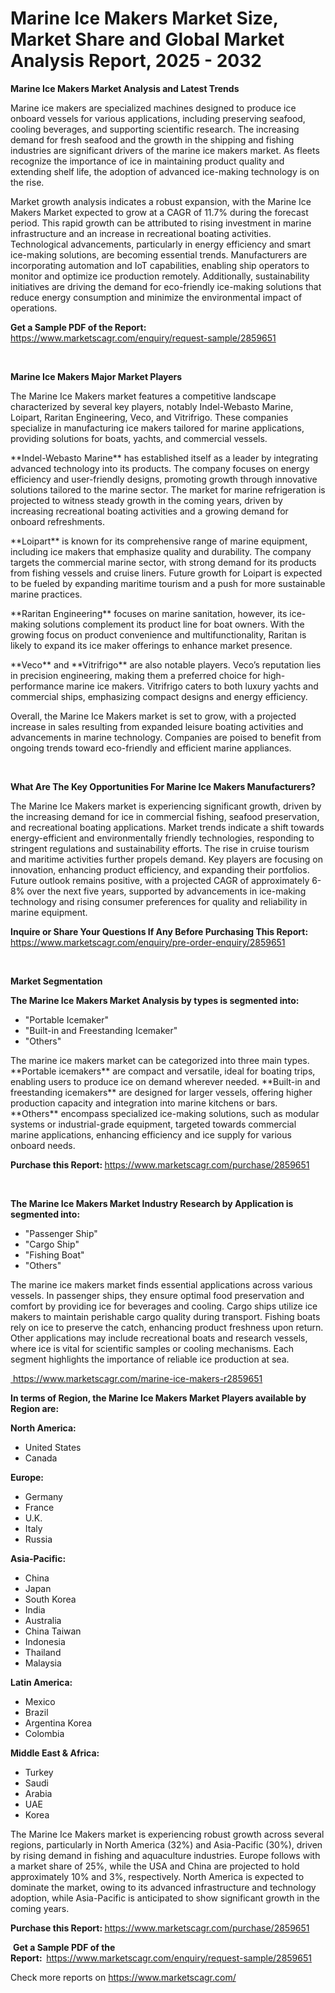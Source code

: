 <p><h1>Marine Ice Makers Market Size, Market Share and Global Market Analysis Report, 2025 - 2032</h1></p><p><strong>Marine Ice Makers Market Analysis and Latest Trends</strong></p>
<p><p>Marine ice makers are specialized machines designed to produce ice onboard vessels for various applications, including preserving seafood, cooling beverages, and supporting scientific research. The increasing demand for fresh seafood and the growth in the shipping and fishing industries are significant drivers of the marine ice makers market. As fleets recognize the importance of ice in maintaining product quality and extending shelf life, the adoption of advanced ice-making technology is on the rise.</p><p>Market growth analysis indicates a robust expansion, with the Marine Ice Makers Market expected to grow at a CAGR of 11.7% during the forecast period. This rapid growth can be attributed to rising investment in marine infrastructure and an increase in recreational boating activities. Technological advancements, particularly in energy efficiency and smart ice-making solutions, are becoming essential trends. Manufacturers are incorporating automation and IoT capabilities, enabling ship operators to monitor and optimize ice production remotely. Additionally, sustainability initiatives are driving the demand for eco-friendly ice-making solutions that reduce energy consumption and minimize the environmental impact of operations.</p></p>
<p><strong>Get a Sample PDF of the Report:&nbsp;</strong> <a href="https://www.marketscagr.com/enquiry/request-sample/2859651?utm_campaign=3092&utm_medium=2&utm_source=Github&utm_content=ia&utm_term=12032025&utm_id=marine-ice-makers">https://www.marketscagr.com/enquiry/request-sample/2859651</a></p>
<p>&nbsp;</p>
<p><strong>Marine Ice Makers Major Market Players</strong></p>
<p><p>The Marine Ice Makers market features a competitive landscape characterized by several key players, notably Indel-Webasto Marine, Loipart, Raritan Engineering, Veco, and Vitrifrigo. These companies specialize in manufacturing ice makers tailored for marine applications, providing solutions for boats, yachts, and commercial vessels.</p><p>**Indel-Webasto Marine** has established itself as a leader by integrating advanced technology into its products. The company focuses on energy efficiency and user-friendly designs, promoting growth through innovative solutions tailored to the marine sector. The market for marine refrigeration is projected to witness steady growth in the coming years, driven by increasing recreational boating activities and a growing demand for onboard refreshments.</p><p>**Loipart** is known for its comprehensive range of marine equipment, including ice makers that emphasize quality and durability. The company targets the commercial marine sector, with strong demand for its products from fishing vessels and cruise liners. Future growth for Loipart is expected to be fueled by expanding maritime tourism and a push for more sustainable marine practices.</p><p>**Raritan Engineering** focuses on marine sanitation, however, its ice-making solutions complement its product line for boat owners. With the growing focus on product convenience and multifunctionality, Raritan is likely to expand its ice maker offerings to enhance market presence.</p><p>**Veco** and **Vitrifrigo** are also notable players. Veco’s reputation lies in precision engineering, making them a preferred choice for high-performance marine ice makers. Vitrifrigo caters to both luxury yachts and commercial ships, emphasizing compact designs and energy efficiency.</p><p>Overall, the Marine Ice Makers market is set to grow, with a projected increase in sales resulting from expanded leisure boating activities and advancements in marine technology. Companies are poised to benefit from ongoing trends toward eco-friendly and efficient marine appliances.</p></p>
<p>&nbsp;</p>
<p><strong>What Are The Key Opportunities For Marine Ice Makers Manufacturers?</strong></p>
<p><p>The Marine Ice Makers market is experiencing significant growth, driven by the increasing demand for ice in commercial fishing, seafood preservation, and recreational boating applications. Market trends indicate a shift towards energy-efficient and environmentally friendly technologies, responding to stringent regulations and sustainability efforts. The rise in cruise tourism and maritime activities further propels demand. Key players are focusing on innovation, enhancing product efficiency, and expanding their portfolios. Future outlook remains positive, with a projected CAGR of approximately 6-8% over the next five years, supported by advancements in ice-making technology and rising consumer preferences for quality and reliability in marine equipment.</p></p>
<p><strong>Inquire or Share Your Questions If Any Before Purchasing This Report:</strong> <a href="https://www.marketscagr.com/enquiry/pre-order-enquiry/2859651?utm_campaign=3092&utm_medium=2&utm_source=Github&utm_content=ia&utm_term=12032025&utm_id=marine-ice-makers">https://www.marketscagr.com/enquiry/pre-order-enquiry/2859651</a></p>
<p>&nbsp;</p>
<p><strong>Market Segmentation</strong></p>
<p><strong>The Marine Ice Makers Market Analysis by types is segmented into:</strong></p>
<p><ul><li>"Portable Icemaker"</li><li>"Built-in and Freestanding Icemaker"</li><li>"Others"</li></ul></p>
<p><p>The marine ice makers market can be categorized into three main types. **Portable icemakers** are compact and versatile, ideal for boating trips, enabling users to produce ice on demand wherever needed. **Built-in and freestanding icemakers** are designed for larger vessels, offering higher production capacity and integration into marine kitchens or bars. **Others** encompass specialized ice-making solutions, such as modular systems or industrial-grade equipment, targeted towards commercial marine applications, enhancing efficiency and ice supply for various onboard needs.</p></p>
<p><strong>Purchase this Report:&nbsp;</strong><a href="https://www.marketscagr.com/purchase/2859651?utm_campaign=3092&utm_medium=2&utm_source=Github&utm_content=ia&utm_term=12032025&utm_id=marine-ice-makers">https://www.marketscagr.com/purchase/2859651</a></p>
<p>&nbsp;</p>
<p><strong>The Marine Ice Makers Market Industry Research by Application is segmented into:</strong></p>
<p><ul><li>"Passenger Ship"</li><li>"Cargo Ship"</li><li>"Fishing Boat"</li><li>"Others"</li></ul></p>
<p><p>The marine ice makers market finds essential applications across various vessels. In passenger ships, they ensure optimal food preservation and comfort by providing ice for beverages and cooling. Cargo ships utilize ice makers to maintain perishable cargo quality during transport. Fishing boats rely on ice to preserve the catch, enhancing product freshness upon return. Other applications may include recreational boats and research vessels, where ice is vital for scientific samples or cooling mechanisms. Each segment highlights the importance of reliable ice production at sea.</p></p>
<p><a href="https://www.marketscagr.com/marine-ice-makers-r2859651?utm_campaign=3092&utm_medium=2&utm_source=Github&utm_content=ia&utm_term=12032025&utm_id=marine-ice-makers">&nbsp;https://www.marketscagr.com/marine-ice-makers-r2859651</a></p>
<p><strong>In terms of Region, the Marine Ice Makers Market Players available by Region are:</strong></p>
<p>
    <p> <strong> North America: </strong>
        <ul>
            <li>United States</li>
            <li>Canada</li>
        </ul>
        </p> 
    <p> <strong> Europe: </strong>
        <ul>
            <li>Germany</li>
            <li>France</li>
            <li>U.K.</li>
            <li>Italy</li>
            <li>Russia</li>
        </ul>
        </p> 
    <p> <strong> Asia-Pacific: </strong>
        <ul>
            <li>China</li>
            <li>Japan</li>
            <li>South Korea</li>
            <li>India</li>
            <li>Australia</li>
            <li>China Taiwan</li>
            <li>Indonesia</li>
            <li>Thailand</li>
            <li>Malaysia</li>
        </ul>
        </p> 
    <p> <strong> Latin America: </strong>
        <ul>
            <li>Mexico</li>
            <li>Brazil</li>
            <li>Argentina Korea</li>
            <li>Colombia</li>
        </ul>
        </p> 
    <p> <strong> Middle East & Africa: </strong>
        <ul>
            <li>Turkey</li>
            <li>Saudi</li>
            <li>Arabia</li>
            <li>UAE</li>
            <li>Korea</li>
        </ul>
    </p>
    </p>
<p><p>The Marine Ice Makers market is experiencing robust growth across several regions, particularly in North America (32%) and Asia-Pacific (30%), driven by rising demand in fishing and aquaculture industries. Europe follows with a market share of 25%, while the USA and China are projected to hold approximately 10% and 3%, respectively. North America is expected to dominate the market, owing to its advanced infrastructure and technology adoption, while Asia-Pacific is anticipated to show significant growth in the coming years.</p></p>
<p><strong>Purchase this Report: </strong><a href="https://www.marketscagr.com/purchase/2859651?utm_campaign=3092&utm_medium=2&utm_source=Github&utm_content=ia&utm_term=12032025&utm_id=marine-ice-makers">https://www.marketscagr.com/purchase/2859651</a></p>
<p>&nbsp;<strong>Get a Sample PDF of the Report:&nbsp;&nbsp;</strong><a href="https://www.marketscagr.com/enquiry/request-sample/2859651?utm_campaign=3092&utm_medium=2&utm_source=Github&utm_content=ia&utm_term=12032025&utm_id=marine-ice-makers">https://www.marketscagr.com/enquiry/request-sample/2859651</a></p>
<p><strong></strong></p>
<p>Check more reports on <a href="https://www.marketscagr.com/?utm_campaign=3092&utm_medium=2&utm_source=Github&utm_content=ia&utm_term=12032025&utm_id=marine-ice-makers">https://www.marketscagr.com/</a></p>